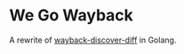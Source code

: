 # We Go Wayback

A rewrite of [wayback-discover-diff](https://github.com/internetarchive/wayback-discover-diff.git) in Golang.
